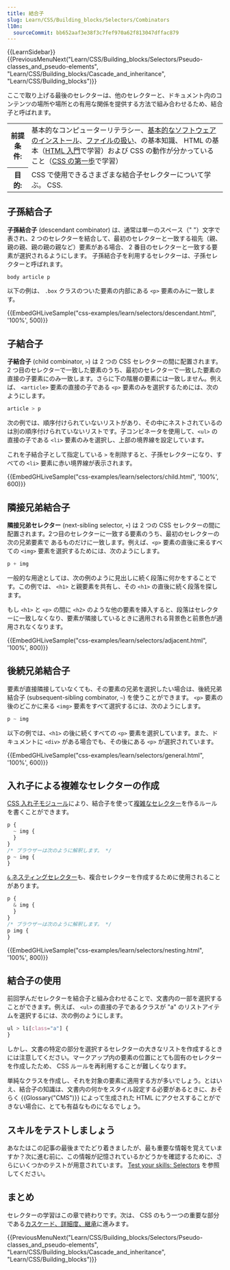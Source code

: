 ```yaml
---
title: 結合子
slug: Learn/CSS/Building_blocks/Selectors/Combinators
l10n:
  sourceCommit: bb652aaf3e38f3c7fef970a62f813047dffac879
---
```


{{LearnSidebar}}{{PreviousMenuNext("Learn/CSS/Building_blocks/Selectors/Pseudo-classes_and_pseudo-elements", "Learn/CSS/Building_blocks/Cascade_and_inheritance", "Learn/CSS/Building_blocks")}}

ここで取り上げる最後のセレクターは、他のセレクターと、ドキュメント内のコンテンツの場所や場所との有用な関係を提供する方法で組み合わせるため、結合子と呼ばれます。

<table>
  <tbody>
    <tr>
      <th scope="row">前提条件:</th>
      <td>
        基本的なコンピューターリテラシー、<a
          href="/ja/docs/Learn/Getting_started_with_the_web/Installing_basic_software"
          >基本的なソフトウェアのインストール</a
        >、<a
          href="/ja/docs/Learn/Getting_started_with_the_web/Dealing_with_files"
          >ファイルの扱い</a
        >、の基本知識、 HTML の基本（<a href="/ja/docs/Learn/HTML/Introduction_to_HTML"
          >HTML 入門</a
        >で学習）および CSS の動作が分かっていること（<a href="/ja/docs/Learn/CSS/First_steps">CSS の第一歩</a>で学習）
      </td>
    </tr>
    <tr>
      <th scope="row">目的:</th>
      <td>
        CSS で使用できるさまざまな結合子セレクターについて学ぶ。
        CSS.
      </td>
    </tr>
  </tbody>
</table>

## 子孫結合子

**子孫結合子** (descendant combinator) は、通常は単一のスペース（" "）文字で表され、2 つのセレクターを結合して、最初のセレクターと一致する祖先（親、親の親、親の親の親など）要素がある場合、 2 番目のセレクターと一致する要素が選択されるようにします。 子孫結合子を利用するセレクターは、子孫セレクターと呼ばれます。

```css
body article p
```

以下の例は、 `.box` クラスのついた要素の内部にある `<p>` 要素のみに一致します。

{{EmbedGHLiveSample("css-examples/learn/selectors/descendant.html", '100%', 500)}}

## 子結合子

**子結合子** (child combinator, `>`) は 2 つの CSS セレクターの間に配置されます。 2 つ目のセレクターで一致した要素のうち、最初のセレクターで一致した要素の直接の子要素にのみ一致します。さらに下の階層の要素には一致しません。例えば、 `<article>` 要素の直接の子である `<p>` 要素のみを選択するためには、次のようにします。

```css
article > p
```

次の例では、順序付けられていないリストがあり、その中にネストされているのは別の順序付けられていないリストです。子コンビネータを使用して、`<ul>` の直接の子である `<li>` 要素のみを選択し、上部の境界線を設定しています。

これを子結合子として指定している `>` を削除すると、子孫セレクターになり、すべての `<li>` 要素に赤い境界線が表示されます。

{{EmbedGHLiveSample("css-examples/learn/selectors/child.html", '100%', 600)}}

## 隣接兄弟結合子

**隣接兄弟セレクター** (next-sibling selector, `+`) は 2 つの CSS セレクターの間に配置されます。2つ目のセレクターに一致する要素のうち、最初のセレクターの次の兄弟要素で あるものだけに一致します。例えば、`<p>` 要素の直後に来るすべての `<img>` 要素を選択するためには、次のようにします。

```css
p + img
```

一般的な用途としては、次の例のように見出しに続く段落に何かをすることです。この例では、 `<h1>` と親要素を共有し、その `<h1>` の直後に続く段落を探します。

もし `<h1>` と `<p>` の間に `<h2>` のような他の要素を挿入すると、段落はセレクターに一致しなくなり、要素が隣接しているときに適用される背景色と前景色が適用されなくなります。

<!-- This example lives https://github.com/mdn/css-examples/blob/main/learn/selectors/adjacent.html -->

{{EmbedGHLiveSample("css-examples/learn/selectors/adjacent.html", '100%', 800)}}

## 後続兄弟結合子

要素が直接隣接していなくても、その要素の兄弟を選択したい場合は、後続兄弟結合子 (subsequent-sibling combinator, `~`) を使うことができます。 `<p>` 要素の後のどこかに来る `<img>` 要素をすべて選択するには、次のようにします。

```css
p ~ img
```

以下の例では、`<h1>` の後に続くすべての `<p>` 要素を選択しています。また、ドキュメントに `<div>` がある場合でも、その後にある `<p>` が選択されています。

<!-- This example lives https://github.com/mdn/css-examples/blob/main/learn/selectors/general.html -->

{{EmbedGHLiveSample("css-examples/learn/selectors/general.html", '100%', 600)}}

## 入れ子による複雑なセレクターの作成

[CSS 入れ子モジュール](/ja/docs/Web/CSS/CSS_nesting/Using_CSS_nesting#結合子)により、結合子を使って[複雑なセレクター](/ja/docs/Web/CSS/CSS_selectors/Selector_structure#複雑なセレクター)を作るルールを書くことができます。

```css
p {
  ~ img {
  }
}
/* ブラウザーは次のように解釈します。 */
p ~ img {
}
```

[`&` ネスティングセレクター](/ja/docs/Web/CSS/Nesting_selector)も、複合セレクターを作成するために使用されることがあります。

```css
p {
  & img {
  }
}
/* ブラウザーは次のように解釈します。 */
p img {
}
```

<!-- This example lives https://github.com/mdn/css-examples/blob/main/learn/selectors/nesting.html -->

{{EmbedGHLiveSample("css-examples/learn/selectors/nesting.html", '100%', 800)}}

## 結合子の使用

前回学んだセレクターを結合子と組み合わせることで、文書内の一部を選択することができます。例えば、 `<ul>` の直接の子であるクラスが "a" のリストアイテムを選択するには、次の例のようにします。

```css
ul > li[class="a"] {
}
```

しかし、文書の特定の部分を選択するセレクターの大きなリストを作成するときには注意してください。マークアップ内の要素の位置にとても固有のセレクターを作成したため、 CSS ルールを再利用することが難しくなります。

単純なクラスを作成し、それを対象の要素に適用する方が多いでしょう。とはいえ、結合子の知識は、文書内の何かをスタイル設定する必要があるときに、おそらく {{Glossary("CMS")}} によって生成された HTML にアクセスすることができない場合に、とても有益なものになるでしょう。

## スキルをテストしましょう

あなたはこの記事の最後までたどり着きましたが、最も重要な情報を覚えていますか？次に進む前に、この情報が記憶されているかどうかを確認するために、さらにいくつかのテストが用意されています。 [Test your skills: Selectors](/ja/docs/Learn/CSS/Building_blocks/Selectors/Selectors_Tasks) を参照してください。

## まとめ

セレクターの学習はこの章で終わりです。次は、 CSS のもう一つの重要な部分である[カスケード、詳細度、継承](/ja/docs/Learn/CSS/Building_blocks/Cascade_and_inheritance)に進みます。

{{PreviousMenuNext("Learn/CSS/Building_blocks/Selectors/Pseudo-classes_and_pseudo-elements", "Learn/CSS/Building_blocks/Cascade_and_inheritance", "Learn/CSS/Building_blocks")}}
